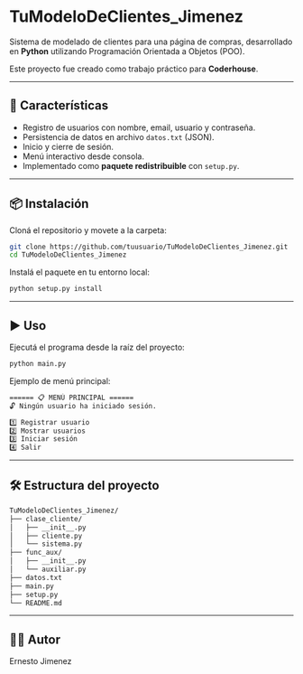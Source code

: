 # TuModeloDeClientes_Jimenez

Sistema de modelado de clientes para una página de compras, desarrollado en **Python** utilizando Programación Orientada a Objetos (POO).  

Este proyecto fue creado como trabajo práctico para **Coderhouse**.

---

## 🚀 Características

- Registro de usuarios con nombre, email, usuario y contraseña.
- Persistencia de datos en archivo `datos.txt` (JSON).
- Inicio y cierre de sesión.
- Menú interactivo desde consola.
- Implementado como **paquete redistribuible** con `setup.py`.

---

## 📦 Instalación

Cloná el repositorio y movete a la carpeta:

```bash
git clone https://github.com/tuusuario/TuModeloDeClientes_Jimenez.git
cd TuModeloDeClientes_Jimenez
```

Instalá el paquete en tu entorno local:

```bash
python setup.py install
```

---

## ▶️ Uso

Ejecutá el programa desde la raíz del proyecto:

```bash
python main.py
```

Ejemplo de menú principal:

```bash
====== 📋 MENÚ PRINCIPAL ======
🔓 Ningún usuario ha iniciado sesión.

1️⃣ Registrar usuario
2️⃣ Mostrar usuarios
3️⃣ Iniciar sesión
4️⃣ Salir
```

---

## 🛠️ Estructura del proyecto

```bash
TuModeloDeClientes_Jimenez/
├── clase_cliente/
│   ├── __init__.py
│   ├── cliente.py
│   └── sistema.py
├── func_aux/
│   ├── __init__.py
│   └── auxiliar.py
├── datos.txt
├── main.py
├── setup.py
└── README.md
```

---

## 👨‍💻 Autor

Ernesto Jimenez
